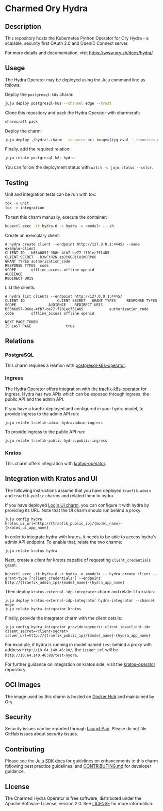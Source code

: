 # Charmed Ory Hydra

## Description

This repository hosts the Kubernetes Python Operator for Ory Hydra - a scalable, security first OAuth 2.0 and OpenID Connect server.

For more details and documentation, visit https://www.ory.sh/docs/hydra/

## Usage

The Hydra Operator may be deployed using the Juju command line as follows:

Deploy the `postgresql-k8s` charm:

```bash
juju deploy postgresql-k8s --channel edge --trust
```

Clone this repository and pack the Hydra Operator with charmcraft:
```bash
charmcraft pack
```

Deploy the charm:
<!-- TODO: Update to deploy from charmhub once the charm is published -->
```bash
juju deploy ./hydra*.charm --resource oci-image=$(yq eval '.resources.oci-image.upstream-source' metadata.yaml)
```

Finally, add the required relation:
```bash
juju relate postgresql-k8s hydra
```

You can follow the deployment status with `watch -c juju status --color`.

## Testing

Unit and integration tests can be run with tox:
```bash
tox -e unit
tox -e integration
```

To test this charm manually, execute the container:
```bash
kubectl exec -it hydra-0 -c hydra -n <model> -- sh
```

Create an exemplary client:
```shell
# hydra create client --endpoint http://127.0.0.1:4445/ --name example-client
CLIENT ID	b55b6857-968e-4fb7-be77-f701ec751405
CLIENT SECRET	b3wFYH2N_epJY6C8jCuinBRP60
GRANT TYPES	authorization_code
RESPONSE TYPES	code
SCOPE		offline_access offline openid
AUDIENCE
REDIRECT URIS
```

List the clients:
```shell
# hydra list clients --endpoint http://127.0.0.1:4445/
CLIENT ID				CLIENT SECRET	GRANT TYPES		RESPONSE TYPES	SCOPE				AUDIENCE	REDIRECT URIS
b55b6857-968e-4fb7-be77-f701ec751405			authorization_code	code		offline_access offline openid

NEXT PAGE TOKEN
IS LAST PAGE				true
```

## Relations

### PostgreSQL

This charm requires a relation with [postgresql-k8s-operator](https://github.com/canonical/postgresql-k8s-operator).

### Ingress

The Hydra Operator offers integration with the [traefik-k8s-operator](https://github.com/canonical/traefik-k8s-operator) for ingress.
Hydra has two APIs which can be exposed through ingress, the public API and the admin API.

If you have a traefik deployed and configured in your hydra model, to provide ingress to the admin API run:
```console
juju relate traefik-admin hydra:admin-ingress
```

To provide ingress to the public API run:
```console
juju relate traefik-public hydra:public-ingress
```

### Kratos

This charm offers integration with [kratos-operator](https://github.com/canonical/kratos-operator).


## Integration with Kratos and UI

The following instructions assume that you have deployed `traefik-admin` and `traefik-public` charms and related them to hydra.

If you have deployed [Login UI charm](https://github.com/canonical/identity-platform-login-ui), you can configure it with hydra by providing its URL.
Note that the UI charm should run behind a proxy.
```console
juju config hydra kratos_ui_url=http://{traefik_public_ip}/{model_name}-{kratos_ui_app_name}
```

In order to integrate hydra with kratos, it needs to be able to access hydra's admin API endpoint.
To enable that, relate the two charms:
```console
juju relate kratos hydra
```

Next, create a client for kratos capable of requesting `client_credentials` grant:
```console
kubectl exec -it hydra-0 -c hydra -n <model> -- hydra create client --grant-type ["client_credentials"] --endpoint http://{traefik_admin_ip}/{model_name}-{hydra_app_name}
```

Then deploy `kratos-external-idp-integrator` charm and relate it to kratos:
```console
juju deploy kratos-external-idp-integrator hydra-integrator --channel edge
juju relate hydra-integrator kratos
```

Finally, provide the integrator charm with the client details:
```console
juju config hydra-integrator provider=generic client_id=<client-id> client_secret=<client-secret> issuer_url=http://{traefik_public_ip}/{model_name}-{hydra_app_name}
```

For example, if hydra is running in model named `test` behind a proxy with address `http://10.64.140.46:80/`, the `issuer_url` will be `http://10.64.140.46:80/test-hydra`.

For further guidance on integration on kratos side, visit the [kratos-operator](https://github.com/canonical/kratos-operator#readme) repository.

## OCI Images

The image used by this charm is hosted on [Docker Hub](https://hub.docker.com/r/oryd/hydra) and maintained by Ory.

## Security

Security issues can be reported through [LaunchPad](https://wiki.ubuntu.com/DebuggingSecurity#How%20to%20File). Please do not file GitHub issues about security issues.

## Contributing

Please see the [Juju SDK docs](https://juju.is/docs/sdk) for guidelines on enhancements to this
charm following best practice guidelines, and
[CONTRIBUTING.md](https://github.com/canonical/hydra-operator/blob/main/CONTRIBUTING.md) for developer guidance.

## License

The Charmed Hydra Operator is free software, distributed under the Apache Software License, version 2.0. See [LICENSE](https://github.com/canonical/hydra-operator/blob/main/LICENSE) for more information.

